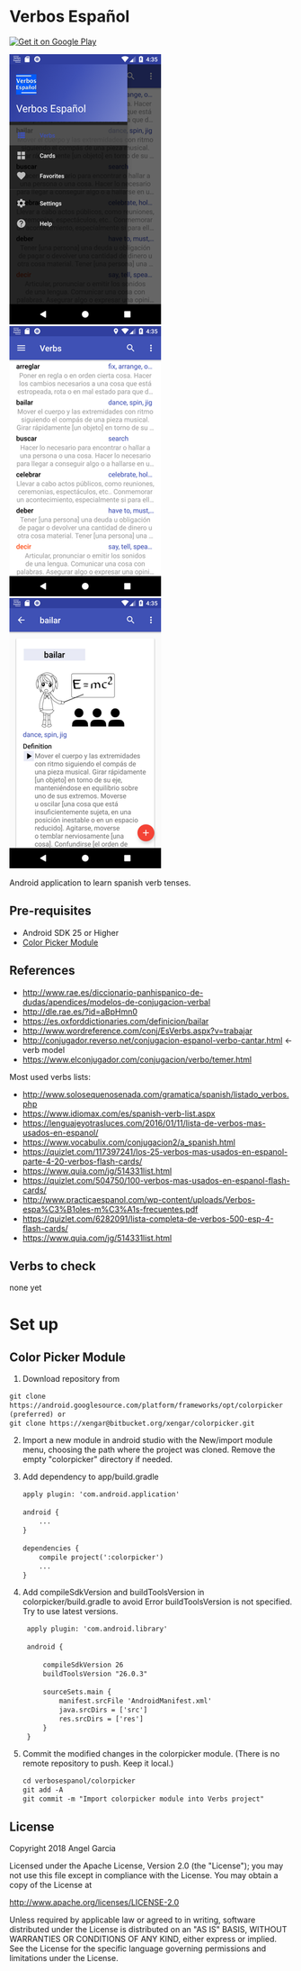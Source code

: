 Verbos Español
=================

<a href='https://play.google.com/store/apps/details?id=com.xengar.android.verbosespanol'><img alt='Get it on Google Play' src='https://play.google.com/intl/en_us/badges/images/generic/en_badge_web_generic.png' height=90px/></a>

![Scheme](/readmeImages/Screenshot_1520181326.png)
![Scheme](/readmeImages/Screenshot_1520181315.png)
![Scheme](/readmeImages/Screenshot_1520181341.png)


Android application to learn spanish verb tenses.


Pre-requisites
--------------
- Android SDK 25 or Higher
- [Color Picker Module](http://www.materialdoc.com/color-picker/)


References
----------
- http://www.rae.es/diccionario-panhispanico-de-dudas/apendices/modelos-de-conjugacion-verbal
- http://dle.rae.es/?id=aBpHmn0
- https://es.oxforddictionaries.com/definicion/bailar
- http://www.wordreference.com/conj/EsVerbs.aspx?v=trabajar
- http://conjugador.reverso.net/conjugacion-espanol-verbo-cantar.html  <- verb model
- https://www.elconjugador.com/conjugacion/verbo/temer.html

Most used verbs lists:

- http://www.solosequenosenada.com/gramatica/spanish/listado_verbos.php
- https://www.idiomax.com/es/spanish-verb-list.aspx
- https://lenguajeyotrasluces.com/2016/01/11/lista-de-verbos-mas-usados-en-espanol/
- https://www.vocabulix.com/conjugacion2/a_spanish.html
- https://quizlet.com/117397241/los-25-verbos-mas-usados-en-espanol-parte-4-20-verbos-flash-cards/
- https://www.quia.com/jg/514331list.html
- https://quizlet.com/504750/100-verbos-mas-usados-en-espanol-flash-cards/
- http://www.practicaespanol.com/wp-content/uploads/Verbos-espa%C3%B1oles-m%C3%A1s-frecuentes.pdf
- https://quizlet.com/6282091/lista-completa-de-verbos-500-esp-4-flash-cards/
- https://www.quia.com/jg/514331list.html

Verbs to check
--------------
none yet



# Set up

Color Picker Module
-------------------

1.  Download repository from
  ```
  git clone https://android.googlesource.com/platform/frameworks/opt/colorpicker  (preferred) or
  git clone https://xengar@bitbucket.org/xengar/colorpicker.git
  ```

2. Import a new module in android studio with the New/import module menu,
   choosing the path where the project was cloned.
   Remove the empty "colorpicker" directory if needed.

3. Add dependency to app/build.gradle
   ```
   apply plugin: 'com.android.application'

   android {
       ...
   }

   dependencies {
       compile project(':colorpicker')
       ...
   }
   ```

4. Add compileSdkVersion and buildToolsVersion in colorpicker/build.gradle to avoid
   Error buildToolsVersion is not specified. Try to use latest versions.
   ```
    apply plugin: 'com.android.library'

    android {

        compileSdkVersion 26
        buildToolsVersion "26.0.3"

        sourceSets.main {
            manifest.srcFile 'AndroidManifest.xml'
            java.srcDirs = ['src']
            res.srcDirs = ['res']
        }
    }
   ```

5. Commit the modified changes in the colorpicker module.
   (There is no remote repository to push. Keep it local.)
   ```
   cd verbosespanol/colorpicker
   git add -A
   git commit -m "Import colorpicker module into Verbs project"
   ```

## License

Copyright 2018 Angel Garcia

Licensed under the Apache License, Version 2.0 (the "License"); you may not use this file except in compliance with the License. You may obtain a copy of the License at

http://www.apache.org/licenses/LICENSE-2.0

Unless required by applicable law or agreed to in writing, software distributed under the License is distributed on an "AS IS" BASIS, WITHOUT WARRANTIES OR CONDITIONS OF ANY KIND, either express or implied. See the License for the specific language governing permissions and limitations under the License.


